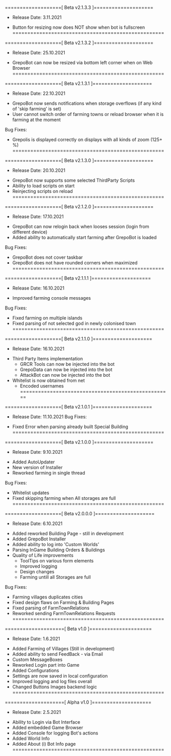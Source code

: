 ===================[ Beta v2.1.3.3 ]====================
+ Release Date: 3.11.2021
* Button for resizing now does NOT show when bot is fullscreen
===================================================


===================[ Beta v2.1.3.2 ]====================
+ Release Date: 25.10.2021
* GrepoBot can now be resized via bottom left corner when on Web Browser
===================================================

===================[ Beta v2.1.3.1 ]====================
+ Release Date: 22.10.2021
* GrepoBot now sends notifications when storage overflows (if any kind of 'skip farming' is set)
* User cannot switch order of farming towns or reload browser when it is farming at the moment

Bug Fixes:
- Grepolis is displayed correctly on displays with all kinds of zoom (125+ %)
===================================================


===================[ Beta v2.1.3.0 ]====================
+ Release Date: 20.10.2021
* GrepoBot now supports some selected ThirdParty Scripts
* Ability to load scripts on start
* Reinjecting scripts on reload
===================================================


===================[ Beta v2.1.2.0 ]====================
+ Release Date: 17.10.2021
* GrepoBot can now relogin back when looses session (login from different device)
* Added ability to automatically start farming after GrepoBot is loaded

Bug Fixes:
- GrepoBot does not cover taskbar
- GrepoBot does not have rounded corners when maximized
===================================================


===================[ Beta v2.1.1.1 ]====================
+ Release Date: 16.10.2021
* Improved farming console messages

Bug Fixes:
- Fixed farming on multiple islands
- Fixed parsing of not selected god in newly colonised town
===================================================


===================[ Beta v2.1.1.0 ]====================
+ Release Date: 16.10.2021
* Third Party Items implementation
	* GRCR Tools can now be injected into the bot
	* GrepoData can now be injected into the bot
	* AttackBot can now be injected into the bot
* Whitelist is now obtained from net
	* Encoded usernames
===================================================


===================[ Beta v2.1.0.1 ]====================
+ Release Date: 11.10.2021
Bug Fixes:
- Fixed Error when parsing already built Special Building
===================================================


===================[ Beta v2.1.0.0 ]====================
+ Release Date: 9.10.2021
* Added AutoUpdater
* New version of Installer
* Reworked farming in single thread

Bug Fixes:
- Whitelist updates
- Fixed skipping farming when All storages are full
===================================================


===================[ Beta v2.0.0.0 ]====================
+ Release Date: 6.10.2021
* Added reworked Building Page - still in development
* Added GrepoBot Installer
* Added ability to log into 'Custom Worlds'
* Parsing InGame Building Orders & Buildings 
* Quality of Life improvements
	* ToolTips on various form elements
	* Improved logging
	* Design changes
	* Farming untill all Storages are full

Bug Fixes:
- Farming villages duplicates cities
- Fixed design flaws on Farming & Building Pages
- Fixed parsing of FarmTownRelations 
- Reworked sending FarmTownRelations Requests
===================================================


====================[ Beta v1.0 ]=====================
+ Release Date: 1.6.2021
* Added Farming of Villages (Still in development)
* Added ability to send FeedBack - via Email
* Custom MessageBoxes
* Reworked Login part into Game
* Added Configurations
* Settings are now saved in local configuration
* Improved logging and log files overall
* Changed Buttons Images backend logic
===================================================


====================[ Alpha v1.0 ]====================
+ Release Date: 2.5.2021
* Ability to Login via Bot Interface
* Added embedded Game Browser
* Added Console for logging Bot's actions
* Added World Info
* Added About (i) Bot Info page
===================================================
